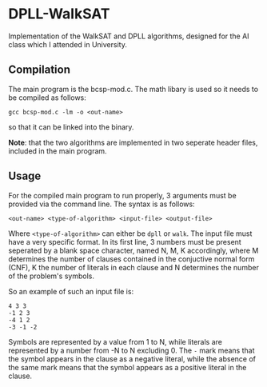 # DPLL-WalkSAT
Implementation of the WalkSAT and DPLL algorithms, designed for the AI class which I attended in University.

## Compilation
The main program is the bcsp-mod.c. The math libary is used so it needs to be compiled as follows:

`gcc bcsp-mod.c -lm -o <out-name>`

so that it can be linked into the binary.

**Note**: that the two algorithms are implemented in two seperate header files, included in the main program.

## Usage
For the compiled main program to run properly, 3 arguments must be provided via the command line. The syntax is as follows:

`<out-name> <type-of-algorithm> <input-file> <output-file>`

Where `<type-of-algorithm>` can either be `dpll` or `walk`. The input file must have a very specific format. In its first line, 3 numbers must be present seperated by a blank space character, named N, M, K accordingly, where M determines the number of clauses contained in the conjuctive normal form (CNF), K the number of literals in each clause and N determines the number of the problem's symbols. 

So an example of such an input file is:

```
4 3 3
-1 2 3
-4 1 2
-3 -1 -2
```

Symbols are represented by a value from 1 to N, while literals are represented by a number from -N to N excluding 0. The `-` mark means that the symbol appears in the clause as a negative literal, while the absence of the same mark means that the symbol appears as a positive literal in the clause.
